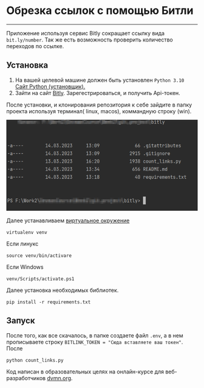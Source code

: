 # Обрезка ссылок с помощью Битли

----------
Приложение используя сервис Bitly сокращает ссылку вида `bit.ly/number`.
Так же есть возможность проверить количество переходов по ссылке.


## Установка
1. На вашей целевой машине должен быть установлен `Python 3.10` [Сайт Python (установщик).](https://www.python.org/downloads/)
2. Зайти на сайт [Bitly](https://app.bitly.com). Зарегестрироваться, и получить Api-токен.

После установки, и клонирования репозитория к себе зайдите в папку проекта используя терминал( linux, macos), коммандную строку (win).

![img.png](img.png)

Далее устанавливаем [виртуальное окружение](https://docs.python.org/3/library/venv.html)

```commandline
virtualenv venv
```
Если линукс
```commandline Linux
source venv/bin/activare
```
Если Windows
```commandline
venv/Scripts/activate.ps1
```
Далее установка необходимых библиотек.
```commandline
pip install -r requirements.txt
```
## Запуск
После того, как все скачалось, в папке создаете файл `.env`, а в нем прописываете строку
`BITLINK_TOKEN = "Сюда вставляете ваш токен"`.
После 
```commandline
python count_links.py
```

Код написан в образовательных целях на онлайн-курсе для веб-разработчиков [dvmn.org](dvmn.org).